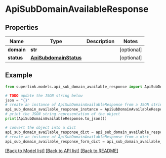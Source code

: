 # ApiSubDomainAvailableResponse


## Properties

Name | Type | Description | Notes
------------ | ------------- | ------------- | -------------
**domain** | **str** |  | [optional] 
**status** | [**ApiSubdomainStatus**](ApiSubdomainStatus.md) |  | [optional] 

## Example

```python
from superlink.models.api_sub_domain_available_response import ApiSubDomainAvailableResponse

# TODO update the JSON string below
json = "{}"
# create an instance of ApiSubDomainAvailableResponse from a JSON string
api_sub_domain_available_response_instance = ApiSubDomainAvailableResponse.from_json(json)
# print the JSON string representation of the object
print(ApiSubDomainAvailableResponse.to_json())

# convert the object into a dict
api_sub_domain_available_response_dict = api_sub_domain_available_response_instance.to_dict()
# create an instance of ApiSubDomainAvailableResponse from a dict
api_sub_domain_available_response_form_dict = api_sub_domain_available_response.from_dict(api_sub_domain_available_response_dict)
```
[[Back to Model list]](../README.md#documentation-for-models) [[Back to API list]](../README.md#documentation-for-api-endpoints) [[Back to README]](../README.md)


